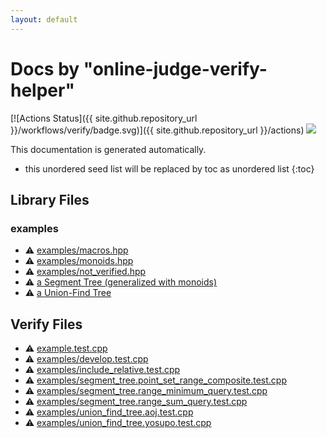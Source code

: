 ```yaml
---
layout: default
---
```


<!-- mathjax config similar to math.stackexchange -->
<script type="text/javascript" async
  src="https://cdnjs.cloudflare.com/ajax/libs/mathjax/2.7.5/MathJax.js?config=TeX-MML-AM_CHTML">
</script>
<script type="text/x-mathjax-config">
  MathJax.Hub.Config({
    TeX: { equationNumbers: { autoNumber: "AMS" }},
    tex2jax: {
      inlineMath: [ ['$','$'] ],
      processEscapes: true
    },
    "HTML-CSS": { matchFontHeight: false },
    displayAlign: "left",
    displayIndent: "2em"
  });
</script>

<script type="text/javascript" src="https://cdnjs.cloudflare.com/ajax/libs/jquery/3.4.1/jquery.min.js"></script>
<script src="https://cdn.jsdelivr.net/npm/jquery-balloon-js@1.1.2/jquery.balloon.min.js" integrity="sha256-ZEYs9VrgAeNuPvs15E39OsyOJaIkXEEt10fzxJ20+2I=" crossorigin="anonymous"></script>
<script type="text/javascript" src="assets/js/copy-button.js"></script>
<link rel="stylesheet" href="assets/css/copy-button.css" />


# Docs by "online-judge-verify-helper"

[![Actions Status]({{ site.github.repository_url }}/workflows/verify/badge.svg)]({{ site.github.repository_url }}/actions) <a href="{{ site.github.repository_url }}"><img src="https://img.shields.io/github/last-commit/{{ site.github.owner_name }}/{{ site.github.repository_name }}" /></a>

This documentation is generated automatically.

* this unordered seed list will be replaced by toc as unordered list
{:toc}

## Library Files
### examples
* :warning: <a href="library/examples/macros.hpp.html">examples/macros.hpp</a>
* :warning: <a href="library/examples/monoids.hpp.html">examples/monoids.hpp</a>
* :warning: <a href="library/examples/not_verified.hpp.html">examples/not_verified.hpp</a>
* :warning: <a href="library/examples/segment_tree.hpp.html">a Segment Tree (generalized with monoids)</a>
* :warning: <a href="library/examples/union_find_tree.hpp.html">a Union-Find Tree</a>


## Verify Files
* :warning: <a href="verify/example.test.cpp.html">example.test.cpp</a>
* :warning: <a href="verify/examples/develop.test.cpp.html">examples/develop.test.cpp</a>
* :warning: <a href="verify/examples/include_relative.test.cpp.html">examples/include_relative.test.cpp</a>
* :warning: <a href="verify/examples/segment_tree.point_set_range_composite.test.cpp.html">examples/segment_tree.point_set_range_composite.test.cpp</a>
* :warning: <a href="verify/examples/segment_tree.range_minimum_query.test.cpp.html">examples/segment_tree.range_minimum_query.test.cpp</a>
* :warning: <a href="verify/examples/segment_tree.range_sum_query.test.cpp.html">examples/segment_tree.range_sum_query.test.cpp</a>
* :warning: <a href="verify/examples/union_find_tree.aoj.test.cpp.html">examples/union_find_tree.aoj.test.cpp</a>
* :warning: <a href="verify/examples/union_find_tree.yosupo.test.cpp.html">examples/union_find_tree.yosupo.test.cpp</a>


